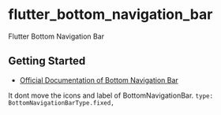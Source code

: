 # flutter_bottom_navigation_bar

Flutter Bottom Navigation Bar

## Getting Started

- [Official Documentation of Bottom Navigation Bar](https://api.flutter.dev/flutter/material/BottomNavigationBar-class.html)

It dont move the icons and label of BottomNavigationBar.
`type: BottomNavigationBarType.fixed,`
